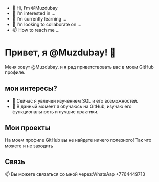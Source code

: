 - 👋 Hi, I’m @Muzdubay
- 👀 I’m interested in ...
- 🌱 I’m currently learning ...
- 💞️ I’m looking to collaborate on ...
- 📫 How to reach me ...

<!---
Muzdubay/Muzdubay is a ✨ special ✨ repository because its `README.md` (this file) appears on your GitHub profile.
You can click the Preview link to take a look at your changes.
--->
# Привет, я @Muzdubay! 👋

Меня зовут @Muzdubay, и я рад приветствовать вас в моем GitHub профиле.

## мои интересы?

- 👀 Cейчас я увлечен изучением SQL и его возможностей.
- 🌴 В данный момент я обучаюсь на GitHub, изучаю его функциональность и лучшие практики.

## Мои проекты

На моем профиле GitHub вы не найдете ничего полезного! Так что можете и не заходить

## Связь

📫 Вы можете связаться со мной через:WhatsAap +7764449713
